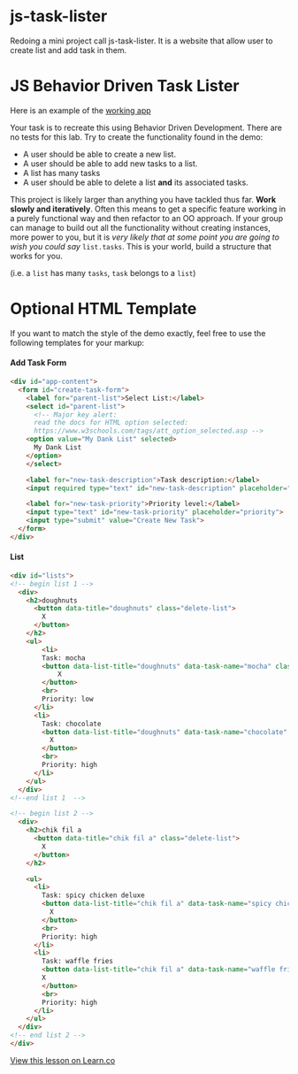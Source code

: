 # js-task-lister
Redoing a mini project call js-task-lister.  It is a website that allow user to create list and add task in them.

# JS Behavior Driven Task Lister

Here is an example of the [working app](https://learn-co-curriculum.github.io/js-task-lister-project/)

Your task is to recreate this using Behavior Driven Development. There are no tests for
this lab. Try to create the functionality found in the demo:

* A user should be able to create a new list.
* A user should be able to add new tasks to a list.
* A list has many tasks
* A user should be able to delete a list **and** its associated tasks.

This project is likely larger than anything you have tackled thus far. **Work slowly and
iteratively**. Often this means to get a specific feature working in a purely functional
way and then refactor to an OO approach. If your group can manage to build out all the
functionality without creating instances, more power to you, but it is _very likely that
at some point you are going to wish you could say_ `list.tasks`. This is your world, build a structure that works for you.

(i.e. a `list` has many `tasks`, `task` belongs to a `list`)

# Optional HTML Template
If you want to match the style of the demo exactly, feel free to use the following
templates for your markup:

#### Add Task Form
```html
<div id="app-content">
  <form id="create-task-form">
    <label for="parent-list">Select List:</label>
    <select id="parent-list">
      <!-- Major key alert:
      read the docs for HTML option selected:
      https://www.w3schools.com/tags/att_option_selected.asp -->
    <option value="My Dank List" selected>
      My Dank List
    </option>
    </select>

    <label for="new-task-description">Task description:</label>
    <input required type="text" id="new-task-description" placeholder="description">

    <label for="new-task-priority">Priority level:</label>
    <input type="text" id="new-task-priority" placeholder="priority">
    <input type="submit" value="Create New Task">
  </form>
</div>
```

#### List
```html
<div id="lists">  
<!-- begin list 1 -->
  <div>
    <h2>doughnuts
      <button data-title="doughnuts" class="delete-list">
        X
      </button>
    </h2>
    <ul>
        <li>
        Task: mocha
        <button data-list-title="doughnuts" data-task-name="mocha" class="delete-task">
            X
        </button>
        <br>
        Priority: low
      </li>
      <li>
        Task: chocolate
        <button data-list-title="doughnuts" data-task-name="chocolate" class="delete-task">
          X
        </button>
        <br>
        Priority: high
      </li>
    </ul>
  </div>
<!--end list 1  -->

<!-- begin list 2 -->
  <div>
    <h2>chik fil a
      <button data-title="chik fil a" class="delete-list">
        X
      </button>
    </h2>

    <ul>
      <li>
        Task: spicy chicken deluxe
        <button data-list-title="chik fil a" data-task-name="spicy chicken deluxe" class="delete-task">
          X
        </button>
        <br>
        Priority: high
      </li>
      <li>
        Task: waffle fries
        <button data-list-title="chik fil a" data-task-name="waffle fries" class="delete-task">
        X
        </button>
        <br>
        Priority: high
      </li>
    </ul>
  </div>
<!-- end list 2 -->
</div>
```
<a href='https://learn.co/lessons/fe-js-oo-task-list' data-visibility='hidden'>View this lesson on Learn.co</a>